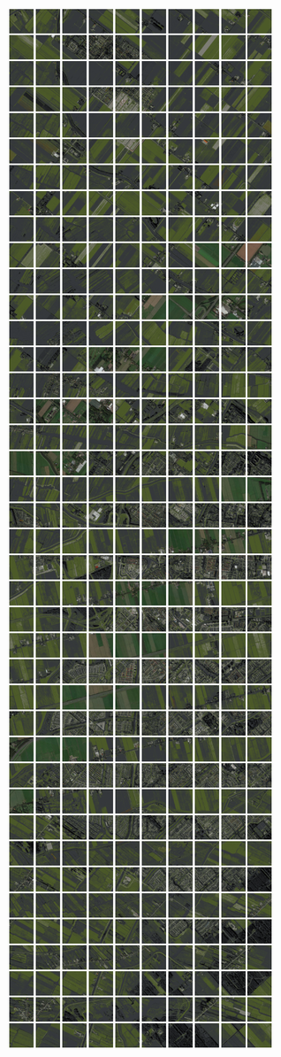 <html>
<div>
<img src="https://github.com/HakkaTjakka/NL_TILE_MAP/blob/main/18/619/-1057/r.6190.-10570.png" height="44" width="44">
<img src="https://github.com/HakkaTjakka/NL_TILE_MAP/blob/main/18/619/-1057/r.6191.-10570.png" height="44" width="44">
<img src="https://github.com/HakkaTjakka/NL_TILE_MAP/blob/main/18/619/-1057/r.6192.-10570.png" height="44" width="44">
<img src="https://github.com/HakkaTjakka/NL_TILE_MAP/blob/main/18/619/-1057/r.6193.-10570.png" height="44" width="44">
<img src="https://github.com/HakkaTjakka/NL_TILE_MAP/blob/main/18/619/-1057/r.6194.-10570.png" height="44" width="44">
<img src="https://github.com/HakkaTjakka/NL_TILE_MAP/blob/main/18/619/-1057/r.6195.-10570.png" height="44" width="44">
<img src="https://github.com/HakkaTjakka/NL_TILE_MAP/blob/main/18/619/-1057/r.6196.-10570.png" height="44" width="44">
<img src="https://github.com/HakkaTjakka/NL_TILE_MAP/blob/main/18/619/-1057/r.6197.-10570.png" height="44" width="44">
<img src="https://github.com/HakkaTjakka/NL_TILE_MAP/blob/main/18/619/-1057/r.6198.-10570.png" height="44" width="44">
<img src="https://github.com/HakkaTjakka/NL_TILE_MAP/blob/main/18/619/-1057/r.6199.-10570.png" height="44" width="44">
<img src="https://github.com/HakkaTjakka/NL_TILE_MAP/blob/main/18/620/-1057/r.6200.-10570.png" height="44" width="44">
<img src="https://github.com/HakkaTjakka/NL_TILE_MAP/blob/main/18/620/-1057/r.6201.-10570.png" height="44" width="44">
<img src="https://github.com/HakkaTjakka/NL_TILE_MAP/blob/main/18/620/-1057/r.6202.-10570.png" height="44" width="44">
<img src="https://github.com/HakkaTjakka/NL_TILE_MAP/blob/main/18/620/-1057/r.6203.-10570.png" height="44" width="44">
<img src="https://github.com/HakkaTjakka/NL_TILE_MAP/blob/main/18/620/-1057/r.6204.-10570.png" height="44" width="44">
<img src="https://github.com/HakkaTjakka/NL_TILE_MAP/blob/main/18/620/-1057/r.6205.-10570.png" height="44" width="44">
<img src="https://github.com/HakkaTjakka/NL_TILE_MAP/blob/main/18/620/-1057/r.6206.-10570.png" height="44" width="44">
<img src="https://github.com/HakkaTjakka/NL_TILE_MAP/blob/main/18/620/-1057/r.6207.-10570.png" height="44" width="44">
<img src="https://github.com/HakkaTjakka/NL_TILE_MAP/blob/main/18/620/-1057/r.6208.-10570.png" height="44" width="44">
<img src="https://github.com/HakkaTjakka/NL_TILE_MAP/blob/main/18/620/-1057/r.6209.-10570.png" height="44" width="44">
<br>
<img src="https://github.com/HakkaTjakka/NL_TILE_MAP/blob/main/18/619/-1057/r.6190.-10569.png" height="44" width="44">
<img src="https://github.com/HakkaTjakka/NL_TILE_MAP/blob/main/18/619/-1057/r.6191.-10569.png" height="44" width="44">
<img src="https://github.com/HakkaTjakka/NL_TILE_MAP/blob/main/18/619/-1057/r.6192.-10569.png" height="44" width="44">
<img src="https://github.com/HakkaTjakka/NL_TILE_MAP/blob/main/18/619/-1057/r.6193.-10569.png" height="44" width="44">
<img src="https://github.com/HakkaTjakka/NL_TILE_MAP/blob/main/18/619/-1057/r.6194.-10569.png" height="44" width="44">
<img src="https://github.com/HakkaTjakka/NL_TILE_MAP/blob/main/18/619/-1057/r.6195.-10569.png" height="44" width="44">
<img src="https://github.com/HakkaTjakka/NL_TILE_MAP/blob/main/18/619/-1057/r.6196.-10569.png" height="44" width="44">
<img src="https://github.com/HakkaTjakka/NL_TILE_MAP/blob/main/18/619/-1057/r.6197.-10569.png" height="44" width="44">
<img src="https://github.com/HakkaTjakka/NL_TILE_MAP/blob/main/18/619/-1057/r.6198.-10569.png" height="44" width="44">
<img src="https://github.com/HakkaTjakka/NL_TILE_MAP/blob/main/18/619/-1057/r.6199.-10569.png" height="44" width="44">
<img src="https://github.com/HakkaTjakka/NL_TILE_MAP/blob/main/18/620/-1057/r.6200.-10569.png" height="44" width="44">
<img src="https://github.com/HakkaTjakka/NL_TILE_MAP/blob/main/18/620/-1057/r.6201.-10569.png" height="44" width="44">
<img src="https://github.com/HakkaTjakka/NL_TILE_MAP/blob/main/18/620/-1057/r.6202.-10569.png" height="44" width="44">
<img src="https://github.com/HakkaTjakka/NL_TILE_MAP/blob/main/18/620/-1057/r.6203.-10569.png" height="44" width="44">
<img src="https://github.com/HakkaTjakka/NL_TILE_MAP/blob/main/18/620/-1057/r.6204.-10569.png" height="44" width="44">
<img src="https://github.com/HakkaTjakka/NL_TILE_MAP/blob/main/18/620/-1057/r.6205.-10569.png" height="44" width="44">
<img src="https://github.com/HakkaTjakka/NL_TILE_MAP/blob/main/18/620/-1057/r.6206.-10569.png" height="44" width="44">
<img src="https://github.com/HakkaTjakka/NL_TILE_MAP/blob/main/18/620/-1057/r.6207.-10569.png" height="44" width="44">
<img src="https://github.com/HakkaTjakka/NL_TILE_MAP/blob/main/18/620/-1057/r.6208.-10569.png" height="44" width="44">
<img src="https://github.com/HakkaTjakka/NL_TILE_MAP/blob/main/18/620/-1057/r.6209.-10569.png" height="44" width="44">
<br>
<img src="https://github.com/HakkaTjakka/NL_TILE_MAP/blob/main/18/619/-1057/r.6190.-10568.png" height="44" width="44">
<img src="https://github.com/HakkaTjakka/NL_TILE_MAP/blob/main/18/619/-1057/r.6191.-10568.png" height="44" width="44">
<img src="https://github.com/HakkaTjakka/NL_TILE_MAP/blob/main/18/619/-1057/r.6192.-10568.png" height="44" width="44">
<img src="https://github.com/HakkaTjakka/NL_TILE_MAP/blob/main/18/619/-1057/r.6193.-10568.png" height="44" width="44">
<img src="https://github.com/HakkaTjakka/NL_TILE_MAP/blob/main/18/619/-1057/r.6194.-10568.png" height="44" width="44">
<img src="https://github.com/HakkaTjakka/NL_TILE_MAP/blob/main/18/619/-1057/r.6195.-10568.png" height="44" width="44">
<img src="https://github.com/HakkaTjakka/NL_TILE_MAP/blob/main/18/619/-1057/r.6196.-10568.png" height="44" width="44">
<img src="https://github.com/HakkaTjakka/NL_TILE_MAP/blob/main/18/619/-1057/r.6197.-10568.png" height="44" width="44">
<img src="https://github.com/HakkaTjakka/NL_TILE_MAP/blob/main/18/619/-1057/r.6198.-10568.png" height="44" width="44">
<img src="https://github.com/HakkaTjakka/NL_TILE_MAP/blob/main/18/619/-1057/r.6199.-10568.png" height="44" width="44">
<img src="https://github.com/HakkaTjakka/NL_TILE_MAP/blob/main/18/620/-1057/r.6200.-10568.png" height="44" width="44">
<img src="https://github.com/HakkaTjakka/NL_TILE_MAP/blob/main/18/620/-1057/r.6201.-10568.png" height="44" width="44">
<img src="https://github.com/HakkaTjakka/NL_TILE_MAP/blob/main/18/620/-1057/r.6202.-10568.png" height="44" width="44">
<img src="https://github.com/HakkaTjakka/NL_TILE_MAP/blob/main/18/620/-1057/r.6203.-10568.png" height="44" width="44">
<img src="https://github.com/HakkaTjakka/NL_TILE_MAP/blob/main/18/620/-1057/r.6204.-10568.png" height="44" width="44">
<img src="https://github.com/HakkaTjakka/NL_TILE_MAP/blob/main/18/620/-1057/r.6205.-10568.png" height="44" width="44">
<img src="https://github.com/HakkaTjakka/NL_TILE_MAP/blob/main/18/620/-1057/r.6206.-10568.png" height="44" width="44">
<img src="https://github.com/HakkaTjakka/NL_TILE_MAP/blob/main/18/620/-1057/r.6207.-10568.png" height="44" width="44">
<img src="https://github.com/HakkaTjakka/NL_TILE_MAP/blob/main/18/620/-1057/r.6208.-10568.png" height="44" width="44">
<img src="https://github.com/HakkaTjakka/NL_TILE_MAP/blob/main/18/620/-1057/r.6209.-10568.png" height="44" width="44">
<br>
<img src="https://github.com/HakkaTjakka/NL_TILE_MAP/blob/main/18/619/-1057/r.6190.-10567.png" height="44" width="44">
<img src="https://github.com/HakkaTjakka/NL_TILE_MAP/blob/main/18/619/-1057/r.6191.-10567.png" height="44" width="44">
<img src="https://github.com/HakkaTjakka/NL_TILE_MAP/blob/main/18/619/-1057/r.6192.-10567.png" height="44" width="44">
<img src="https://github.com/HakkaTjakka/NL_TILE_MAP/blob/main/18/619/-1057/r.6193.-10567.png" height="44" width="44">
<img src="https://github.com/HakkaTjakka/NL_TILE_MAP/blob/main/18/619/-1057/r.6194.-10567.png" height="44" width="44">
<img src="https://github.com/HakkaTjakka/NL_TILE_MAP/blob/main/18/619/-1057/r.6195.-10567.png" height="44" width="44">
<img src="https://github.com/HakkaTjakka/NL_TILE_MAP/blob/main/18/619/-1057/r.6196.-10567.png" height="44" width="44">
<img src="https://github.com/HakkaTjakka/NL_TILE_MAP/blob/main/18/619/-1057/r.6197.-10567.png" height="44" width="44">
<img src="https://github.com/HakkaTjakka/NL_TILE_MAP/blob/main/18/619/-1057/r.6198.-10567.png" height="44" width="44">
<img src="https://github.com/HakkaTjakka/NL_TILE_MAP/blob/main/18/619/-1057/r.6199.-10567.png" height="44" width="44">
<img src="https://github.com/HakkaTjakka/NL_TILE_MAP/blob/main/18/620/-1057/r.6200.-10567.png" height="44" width="44">
<img src="https://github.com/HakkaTjakka/NL_TILE_MAP/blob/main/18/620/-1057/r.6201.-10567.png" height="44" width="44">
<img src="https://github.com/HakkaTjakka/NL_TILE_MAP/blob/main/18/620/-1057/r.6202.-10567.png" height="44" width="44">
<img src="https://github.com/HakkaTjakka/NL_TILE_MAP/blob/main/18/620/-1057/r.6203.-10567.png" height="44" width="44">
<img src="https://github.com/HakkaTjakka/NL_TILE_MAP/blob/main/18/620/-1057/r.6204.-10567.png" height="44" width="44">
<img src="https://github.com/HakkaTjakka/NL_TILE_MAP/blob/main/18/620/-1057/r.6205.-10567.png" height="44" width="44">
<img src="https://github.com/HakkaTjakka/NL_TILE_MAP/blob/main/18/620/-1057/r.6206.-10567.png" height="44" width="44">
<img src="https://github.com/HakkaTjakka/NL_TILE_MAP/blob/main/18/620/-1057/r.6207.-10567.png" height="44" width="44">
<img src="https://github.com/HakkaTjakka/NL_TILE_MAP/blob/main/18/620/-1057/r.6208.-10567.png" height="44" width="44">
<img src="https://github.com/HakkaTjakka/NL_TILE_MAP/blob/main/18/620/-1057/r.6209.-10567.png" height="44" width="44">
<br>
<img src="https://github.com/HakkaTjakka/NL_TILE_MAP/blob/main/18/619/-1057/r.6190.-10566.png" height="44" width="44">
<img src="https://github.com/HakkaTjakka/NL_TILE_MAP/blob/main/18/619/-1057/r.6191.-10566.png" height="44" width="44">
<img src="https://github.com/HakkaTjakka/NL_TILE_MAP/blob/main/18/619/-1057/r.6192.-10566.png" height="44" width="44">
<img src="https://github.com/HakkaTjakka/NL_TILE_MAP/blob/main/18/619/-1057/r.6193.-10566.png" height="44" width="44">
<img src="https://github.com/HakkaTjakka/NL_TILE_MAP/blob/main/18/619/-1057/r.6194.-10566.png" height="44" width="44">
<img src="https://github.com/HakkaTjakka/NL_TILE_MAP/blob/main/18/619/-1057/r.6195.-10566.png" height="44" width="44">
<img src="https://github.com/HakkaTjakka/NL_TILE_MAP/blob/main/18/619/-1057/r.6196.-10566.png" height="44" width="44">
<img src="https://github.com/HakkaTjakka/NL_TILE_MAP/blob/main/18/619/-1057/r.6197.-10566.png" height="44" width="44">
<img src="https://github.com/HakkaTjakka/NL_TILE_MAP/blob/main/18/619/-1057/r.6198.-10566.png" height="44" width="44">
<img src="https://github.com/HakkaTjakka/NL_TILE_MAP/blob/main/18/619/-1057/r.6199.-10566.png" height="44" width="44">
<img src="https://github.com/HakkaTjakka/NL_TILE_MAP/blob/main/18/620/-1057/r.6200.-10566.png" height="44" width="44">
<img src="https://github.com/HakkaTjakka/NL_TILE_MAP/blob/main/18/620/-1057/r.6201.-10566.png" height="44" width="44">
<img src="https://github.com/HakkaTjakka/NL_TILE_MAP/blob/main/18/620/-1057/r.6202.-10566.png" height="44" width="44">
<img src="https://github.com/HakkaTjakka/NL_TILE_MAP/blob/main/18/620/-1057/r.6203.-10566.png" height="44" width="44">
<img src="https://github.com/HakkaTjakka/NL_TILE_MAP/blob/main/18/620/-1057/r.6204.-10566.png" height="44" width="44">
<img src="https://github.com/HakkaTjakka/NL_TILE_MAP/blob/main/18/620/-1057/r.6205.-10566.png" height="44" width="44">
<img src="https://github.com/HakkaTjakka/NL_TILE_MAP/blob/main/18/620/-1057/r.6206.-10566.png" height="44" width="44">
<img src="https://github.com/HakkaTjakka/NL_TILE_MAP/blob/main/18/620/-1057/r.6207.-10566.png" height="44" width="44">
<img src="https://github.com/HakkaTjakka/NL_TILE_MAP/blob/main/18/620/-1057/r.6208.-10566.png" height="44" width="44">
<img src="https://github.com/HakkaTjakka/NL_TILE_MAP/blob/main/18/620/-1057/r.6209.-10566.png" height="44" width="44">
<br>
<img src="https://github.com/HakkaTjakka/NL_TILE_MAP/blob/main/18/619/-1057/r.6190.-10565.png" height="44" width="44">
<img src="https://github.com/HakkaTjakka/NL_TILE_MAP/blob/main/18/619/-1057/r.6191.-10565.png" height="44" width="44">
<img src="https://github.com/HakkaTjakka/NL_TILE_MAP/blob/main/18/619/-1057/r.6192.-10565.png" height="44" width="44">
<img src="https://github.com/HakkaTjakka/NL_TILE_MAP/blob/main/18/619/-1057/r.6193.-10565.png" height="44" width="44">
<img src="https://github.com/HakkaTjakka/NL_TILE_MAP/blob/main/18/619/-1057/r.6194.-10565.png" height="44" width="44">
<img src="https://github.com/HakkaTjakka/NL_TILE_MAP/blob/main/18/619/-1057/r.6195.-10565.png" height="44" width="44">
<img src="https://github.com/HakkaTjakka/NL_TILE_MAP/blob/main/18/619/-1057/r.6196.-10565.png" height="44" width="44">
<img src="https://github.com/HakkaTjakka/NL_TILE_MAP/blob/main/18/619/-1057/r.6197.-10565.png" height="44" width="44">
<img src="https://github.com/HakkaTjakka/NL_TILE_MAP/blob/main/18/619/-1057/r.6198.-10565.png" height="44" width="44">
<img src="https://github.com/HakkaTjakka/NL_TILE_MAP/blob/main/18/619/-1057/r.6199.-10565.png" height="44" width="44">
<img src="https://github.com/HakkaTjakka/NL_TILE_MAP/blob/main/18/620/-1057/r.6200.-10565.png" height="44" width="44">
<img src="https://github.com/HakkaTjakka/NL_TILE_MAP/blob/main/18/620/-1057/r.6201.-10565.png" height="44" width="44">
<img src="https://github.com/HakkaTjakka/NL_TILE_MAP/blob/main/18/620/-1057/r.6202.-10565.png" height="44" width="44">
<img src="https://github.com/HakkaTjakka/NL_TILE_MAP/blob/main/18/620/-1057/r.6203.-10565.png" height="44" width="44">
<img src="https://github.com/HakkaTjakka/NL_TILE_MAP/blob/main/18/620/-1057/r.6204.-10565.png" height="44" width="44">
<img src="https://github.com/HakkaTjakka/NL_TILE_MAP/blob/main/18/620/-1057/r.6205.-10565.png" height="44" width="44">
<img src="https://github.com/HakkaTjakka/NL_TILE_MAP/blob/main/18/620/-1057/r.6206.-10565.png" height="44" width="44">
<img src="https://github.com/HakkaTjakka/NL_TILE_MAP/blob/main/18/620/-1057/r.6207.-10565.png" height="44" width="44">
<img src="https://github.com/HakkaTjakka/NL_TILE_MAP/blob/main/18/620/-1057/r.6208.-10565.png" height="44" width="44">
<img src="https://github.com/HakkaTjakka/NL_TILE_MAP/blob/main/18/620/-1057/r.6209.-10565.png" height="44" width="44">
<br>
<img src="https://github.com/HakkaTjakka/NL_TILE_MAP/blob/main/18/619/-1057/r.6190.-10564.png" height="44" width="44">
<img src="https://github.com/HakkaTjakka/NL_TILE_MAP/blob/main/18/619/-1057/r.6191.-10564.png" height="44" width="44">
<img src="https://github.com/HakkaTjakka/NL_TILE_MAP/blob/main/18/619/-1057/r.6192.-10564.png" height="44" width="44">
<img src="https://github.com/HakkaTjakka/NL_TILE_MAP/blob/main/18/619/-1057/r.6193.-10564.png" height="44" width="44">
<img src="https://github.com/HakkaTjakka/NL_TILE_MAP/blob/main/18/619/-1057/r.6194.-10564.png" height="44" width="44">
<img src="https://github.com/HakkaTjakka/NL_TILE_MAP/blob/main/18/619/-1057/r.6195.-10564.png" height="44" width="44">
<img src="https://github.com/HakkaTjakka/NL_TILE_MAP/blob/main/18/619/-1057/r.6196.-10564.png" height="44" width="44">
<img src="https://github.com/HakkaTjakka/NL_TILE_MAP/blob/main/18/619/-1057/r.6197.-10564.png" height="44" width="44">
<img src="https://github.com/HakkaTjakka/NL_TILE_MAP/blob/main/18/619/-1057/r.6198.-10564.png" height="44" width="44">
<img src="https://github.com/HakkaTjakka/NL_TILE_MAP/blob/main/18/619/-1057/r.6199.-10564.png" height="44" width="44">
<img src="https://github.com/HakkaTjakka/NL_TILE_MAP/blob/main/18/620/-1057/r.6200.-10564.png" height="44" width="44">
<img src="https://github.com/HakkaTjakka/NL_TILE_MAP/blob/main/18/620/-1057/r.6201.-10564.png" height="44" width="44">
<img src="https://github.com/HakkaTjakka/NL_TILE_MAP/blob/main/18/620/-1057/r.6202.-10564.png" height="44" width="44">
<img src="https://github.com/HakkaTjakka/NL_TILE_MAP/blob/main/18/620/-1057/r.6203.-10564.png" height="44" width="44">
<img src="https://github.com/HakkaTjakka/NL_TILE_MAP/blob/main/18/620/-1057/r.6204.-10564.png" height="44" width="44">
<img src="https://github.com/HakkaTjakka/NL_TILE_MAP/blob/main/18/620/-1057/r.6205.-10564.png" height="44" width="44">
<img src="https://github.com/HakkaTjakka/NL_TILE_MAP/blob/main/18/620/-1057/r.6206.-10564.png" height="44" width="44">
<img src="https://github.com/HakkaTjakka/NL_TILE_MAP/blob/main/18/620/-1057/r.6207.-10564.png" height="44" width="44">
<img src="https://github.com/HakkaTjakka/NL_TILE_MAP/blob/main/18/620/-1057/r.6208.-10564.png" height="44" width="44">
<img src="https://github.com/HakkaTjakka/NL_TILE_MAP/blob/main/18/620/-1057/r.6209.-10564.png" height="44" width="44">
<br>
<img src="https://github.com/HakkaTjakka/NL_TILE_MAP/blob/main/18/619/-1057/r.6190.-10563.png" height="44" width="44">
<img src="https://github.com/HakkaTjakka/NL_TILE_MAP/blob/main/18/619/-1057/r.6191.-10563.png" height="44" width="44">
<img src="https://github.com/HakkaTjakka/NL_TILE_MAP/blob/main/18/619/-1057/r.6192.-10563.png" height="44" width="44">
<img src="https://github.com/HakkaTjakka/NL_TILE_MAP/blob/main/18/619/-1057/r.6193.-10563.png" height="44" width="44">
<img src="https://github.com/HakkaTjakka/NL_TILE_MAP/blob/main/18/619/-1057/r.6194.-10563.png" height="44" width="44">
<img src="https://github.com/HakkaTjakka/NL_TILE_MAP/blob/main/18/619/-1057/r.6195.-10563.png" height="44" width="44">
<img src="https://github.com/HakkaTjakka/NL_TILE_MAP/blob/main/18/619/-1057/r.6196.-10563.png" height="44" width="44">
<img src="https://github.com/HakkaTjakka/NL_TILE_MAP/blob/main/18/619/-1057/r.6197.-10563.png" height="44" width="44">
<img src="https://github.com/HakkaTjakka/NL_TILE_MAP/blob/main/18/619/-1057/r.6198.-10563.png" height="44" width="44">
<img src="https://github.com/HakkaTjakka/NL_TILE_MAP/blob/main/18/619/-1057/r.6199.-10563.png" height="44" width="44">
<img src="https://github.com/HakkaTjakka/NL_TILE_MAP/blob/main/18/620/-1057/r.6200.-10563.png" height="44" width="44">
<img src="https://github.com/HakkaTjakka/NL_TILE_MAP/blob/main/18/620/-1057/r.6201.-10563.png" height="44" width="44">
<img src="https://github.com/HakkaTjakka/NL_TILE_MAP/blob/main/18/620/-1057/r.6202.-10563.png" height="44" width="44">
<img src="https://github.com/HakkaTjakka/NL_TILE_MAP/blob/main/18/620/-1057/r.6203.-10563.png" height="44" width="44">
<img src="https://github.com/HakkaTjakka/NL_TILE_MAP/blob/main/18/620/-1057/r.6204.-10563.png" height="44" width="44">
<img src="https://github.com/HakkaTjakka/NL_TILE_MAP/blob/main/18/620/-1057/r.6205.-10563.png" height="44" width="44">
<img src="https://github.com/HakkaTjakka/NL_TILE_MAP/blob/main/18/620/-1057/r.6206.-10563.png" height="44" width="44">
<img src="https://github.com/HakkaTjakka/NL_TILE_MAP/blob/main/18/620/-1057/r.6207.-10563.png" height="44" width="44">
<img src="https://github.com/HakkaTjakka/NL_TILE_MAP/blob/main/18/620/-1057/r.6208.-10563.png" height="44" width="44">
<img src="https://github.com/HakkaTjakka/NL_TILE_MAP/blob/main/18/620/-1057/r.6209.-10563.png" height="44" width="44">
<br>
<img src="https://github.com/HakkaTjakka/NL_TILE_MAP/blob/main/18/619/-1057/r.6190.-10562.png" height="44" width="44">
<img src="https://github.com/HakkaTjakka/NL_TILE_MAP/blob/main/18/619/-1057/r.6191.-10562.png" height="44" width="44">
<img src="https://github.com/HakkaTjakka/NL_TILE_MAP/blob/main/18/619/-1057/r.6192.-10562.png" height="44" width="44">
<img src="https://github.com/HakkaTjakka/NL_TILE_MAP/blob/main/18/619/-1057/r.6193.-10562.png" height="44" width="44">
<img src="https://github.com/HakkaTjakka/NL_TILE_MAP/blob/main/18/619/-1057/r.6194.-10562.png" height="44" width="44">
<img src="https://github.com/HakkaTjakka/NL_TILE_MAP/blob/main/18/619/-1057/r.6195.-10562.png" height="44" width="44">
<img src="https://github.com/HakkaTjakka/NL_TILE_MAP/blob/main/18/619/-1057/r.6196.-10562.png" height="44" width="44">
<img src="https://github.com/HakkaTjakka/NL_TILE_MAP/blob/main/18/619/-1057/r.6197.-10562.png" height="44" width="44">
<img src="https://github.com/HakkaTjakka/NL_TILE_MAP/blob/main/18/619/-1057/r.6198.-10562.png" height="44" width="44">
<img src="https://github.com/HakkaTjakka/NL_TILE_MAP/blob/main/18/619/-1057/r.6199.-10562.png" height="44" width="44">
<img src="https://github.com/HakkaTjakka/NL_TILE_MAP/blob/main/18/620/-1057/r.6200.-10562.png" height="44" width="44">
<img src="https://github.com/HakkaTjakka/NL_TILE_MAP/blob/main/18/620/-1057/r.6201.-10562.png" height="44" width="44">
<img src="https://github.com/HakkaTjakka/NL_TILE_MAP/blob/main/18/620/-1057/r.6202.-10562.png" height="44" width="44">
<img src="https://github.com/HakkaTjakka/NL_TILE_MAP/blob/main/18/620/-1057/r.6203.-10562.png" height="44" width="44">
<img src="https://github.com/HakkaTjakka/NL_TILE_MAP/blob/main/18/620/-1057/r.6204.-10562.png" height="44" width="44">
<img src="https://github.com/HakkaTjakka/NL_TILE_MAP/blob/main/18/620/-1057/r.6205.-10562.png" height="44" width="44">
<img src="https://github.com/HakkaTjakka/NL_TILE_MAP/blob/main/18/620/-1057/r.6206.-10562.png" height="44" width="44">
<img src="https://github.com/HakkaTjakka/NL_TILE_MAP/blob/main/18/620/-1057/r.6207.-10562.png" height="44" width="44">
<img src="https://github.com/HakkaTjakka/NL_TILE_MAP/blob/main/18/620/-1057/r.6208.-10562.png" height="44" width="44">
<img src="https://github.com/HakkaTjakka/NL_TILE_MAP/blob/main/18/620/-1057/r.6209.-10562.png" height="44" width="44">
<br>
<img src="https://github.com/HakkaTjakka/NL_TILE_MAP/blob/main/18/619/-1057/r.6190.-10561.png" height="44" width="44">
<img src="https://github.com/HakkaTjakka/NL_TILE_MAP/blob/main/18/619/-1057/r.6191.-10561.png" height="44" width="44">
<img src="https://github.com/HakkaTjakka/NL_TILE_MAP/blob/main/18/619/-1057/r.6192.-10561.png" height="44" width="44">
<img src="https://github.com/HakkaTjakka/NL_TILE_MAP/blob/main/18/619/-1057/r.6193.-10561.png" height="44" width="44">
<img src="https://github.com/HakkaTjakka/NL_TILE_MAP/blob/main/18/619/-1057/r.6194.-10561.png" height="44" width="44">
<img src="https://github.com/HakkaTjakka/NL_TILE_MAP/blob/main/18/619/-1057/r.6195.-10561.png" height="44" width="44">
<img src="https://github.com/HakkaTjakka/NL_TILE_MAP/blob/main/18/619/-1057/r.6196.-10561.png" height="44" width="44">
<img src="https://github.com/HakkaTjakka/NL_TILE_MAP/blob/main/18/619/-1057/r.6197.-10561.png" height="44" width="44">
<img src="https://github.com/HakkaTjakka/NL_TILE_MAP/blob/main/18/619/-1057/r.6198.-10561.png" height="44" width="44">
<img src="https://github.com/HakkaTjakka/NL_TILE_MAP/blob/main/18/619/-1057/r.6199.-10561.png" height="44" width="44">
<img src="https://github.com/HakkaTjakka/NL_TILE_MAP/blob/main/18/620/-1057/r.6200.-10561.png" height="44" width="44">
<img src="https://github.com/HakkaTjakka/NL_TILE_MAP/blob/main/18/620/-1057/r.6201.-10561.png" height="44" width="44">
<img src="https://github.com/HakkaTjakka/NL_TILE_MAP/blob/main/18/620/-1057/r.6202.-10561.png" height="44" width="44">
<img src="https://github.com/HakkaTjakka/NL_TILE_MAP/blob/main/18/620/-1057/r.6203.-10561.png" height="44" width="44">
<img src="https://github.com/HakkaTjakka/NL_TILE_MAP/blob/main/18/620/-1057/r.6204.-10561.png" height="44" width="44">
<img src="https://github.com/HakkaTjakka/NL_TILE_MAP/blob/main/18/620/-1057/r.6205.-10561.png" height="44" width="44">
<img src="https://github.com/HakkaTjakka/NL_TILE_MAP/blob/main/18/620/-1057/r.6206.-10561.png" height="44" width="44">
<img src="https://github.com/HakkaTjakka/NL_TILE_MAP/blob/main/18/620/-1057/r.6207.-10561.png" height="44" width="44">
<img src="https://github.com/HakkaTjakka/NL_TILE_MAP/blob/main/18/620/-1057/r.6208.-10561.png" height="44" width="44">
<img src="https://github.com/HakkaTjakka/NL_TILE_MAP/blob/main/18/620/-1057/r.6209.-10561.png" height="44" width="44">
<br>
<img src="https://github.com/HakkaTjakka/NL_TILE_MAP/blob/main/18/619/-1056/r.6190.-10560.png" height="44" width="44">
<img src="https://github.com/HakkaTjakka/NL_TILE_MAP/blob/main/18/619/-1056/r.6191.-10560.png" height="44" width="44">
<img src="https://github.com/HakkaTjakka/NL_TILE_MAP/blob/main/18/619/-1056/r.6192.-10560.png" height="44" width="44">
<img src="https://github.com/HakkaTjakka/NL_TILE_MAP/blob/main/18/619/-1056/r.6193.-10560.png" height="44" width="44">
<img src="https://github.com/HakkaTjakka/NL_TILE_MAP/blob/main/18/619/-1056/r.6194.-10560.png" height="44" width="44">
<img src="https://github.com/HakkaTjakka/NL_TILE_MAP/blob/main/18/619/-1056/r.6195.-10560.png" height="44" width="44">
<img src="https://github.com/HakkaTjakka/NL_TILE_MAP/blob/main/18/619/-1056/r.6196.-10560.png" height="44" width="44">
<img src="https://github.com/HakkaTjakka/NL_TILE_MAP/blob/main/18/619/-1056/r.6197.-10560.png" height="44" width="44">
<img src="https://github.com/HakkaTjakka/NL_TILE_MAP/blob/main/18/619/-1056/r.6198.-10560.png" height="44" width="44">
<img src="https://github.com/HakkaTjakka/NL_TILE_MAP/blob/main/18/619/-1056/r.6199.-10560.png" height="44" width="44">
<img src="https://github.com/HakkaTjakka/NL_TILE_MAP/blob/main/18/620/-1056/r.6200.-10560.png" height="44" width="44">
<img src="https://github.com/HakkaTjakka/NL_TILE_MAP/blob/main/18/620/-1056/r.6201.-10560.png" height="44" width="44">
<img src="https://github.com/HakkaTjakka/NL_TILE_MAP/blob/main/18/620/-1056/r.6202.-10560.png" height="44" width="44">
<img src="https://github.com/HakkaTjakka/NL_TILE_MAP/blob/main/18/620/-1056/r.6203.-10560.png" height="44" width="44">
<img src="https://github.com/HakkaTjakka/NL_TILE_MAP/blob/main/18/620/-1056/r.6204.-10560.png" height="44" width="44">
<img src="https://github.com/HakkaTjakka/NL_TILE_MAP/blob/main/18/620/-1056/r.6205.-10560.png" height="44" width="44">
<img src="https://github.com/HakkaTjakka/NL_TILE_MAP/blob/main/18/620/-1056/r.6206.-10560.png" height="44" width="44">
<img src="https://github.com/HakkaTjakka/NL_TILE_MAP/blob/main/18/620/-1056/r.6207.-10560.png" height="44" width="44">
<img src="https://github.com/HakkaTjakka/NL_TILE_MAP/blob/main/18/620/-1056/r.6208.-10560.png" height="44" width="44">
<img src="https://github.com/HakkaTjakka/NL_TILE_MAP/blob/main/18/620/-1056/r.6209.-10560.png" height="44" width="44">
<br>
<img src="https://github.com/HakkaTjakka/NL_TILE_MAP/blob/main/18/619/-1056/r.6190.-10559.png" height="44" width="44">
<img src="https://github.com/HakkaTjakka/NL_TILE_MAP/blob/main/18/619/-1056/r.6191.-10559.png" height="44" width="44">
<img src="https://github.com/HakkaTjakka/NL_TILE_MAP/blob/main/18/619/-1056/r.6192.-10559.png" height="44" width="44">
<img src="https://github.com/HakkaTjakka/NL_TILE_MAP/blob/main/18/619/-1056/r.6193.-10559.png" height="44" width="44">
<img src="https://github.com/HakkaTjakka/NL_TILE_MAP/blob/main/18/619/-1056/r.6194.-10559.png" height="44" width="44">
<img src="https://github.com/HakkaTjakka/NL_TILE_MAP/blob/main/18/619/-1056/r.6195.-10559.png" height="44" width="44">
<img src="https://github.com/HakkaTjakka/NL_TILE_MAP/blob/main/18/619/-1056/r.6196.-10559.png" height="44" width="44">
<img src="https://github.com/HakkaTjakka/NL_TILE_MAP/blob/main/18/619/-1056/r.6197.-10559.png" height="44" width="44">
<img src="https://github.com/HakkaTjakka/NL_TILE_MAP/blob/main/18/619/-1056/r.6198.-10559.png" height="44" width="44">
<img src="https://github.com/HakkaTjakka/NL_TILE_MAP/blob/main/18/619/-1056/r.6199.-10559.png" height="44" width="44">
<img src="https://github.com/HakkaTjakka/NL_TILE_MAP/blob/main/18/620/-1056/r.6200.-10559.png" height="44" width="44">
<img src="https://github.com/HakkaTjakka/NL_TILE_MAP/blob/main/18/620/-1056/r.6201.-10559.png" height="44" width="44">
<img src="https://github.com/HakkaTjakka/NL_TILE_MAP/blob/main/18/620/-1056/r.6202.-10559.png" height="44" width="44">
<img src="https://github.com/HakkaTjakka/NL_TILE_MAP/blob/main/18/620/-1056/r.6203.-10559.png" height="44" width="44">
<img src="https://github.com/HakkaTjakka/NL_TILE_MAP/blob/main/18/620/-1056/r.6204.-10559.png" height="44" width="44">
<img src="https://github.com/HakkaTjakka/NL_TILE_MAP/blob/main/18/620/-1056/r.6205.-10559.png" height="44" width="44">
<img src="https://github.com/HakkaTjakka/NL_TILE_MAP/blob/main/18/620/-1056/r.6206.-10559.png" height="44" width="44">
<img src="https://github.com/HakkaTjakka/NL_TILE_MAP/blob/main/18/620/-1056/r.6207.-10559.png" height="44" width="44">
<img src="https://github.com/HakkaTjakka/NL_TILE_MAP/blob/main/18/620/-1056/r.6208.-10559.png" height="44" width="44">
<img src="https://github.com/HakkaTjakka/NL_TILE_MAP/blob/main/18/620/-1056/r.6209.-10559.png" height="44" width="44">
<br>
<img src="https://github.com/HakkaTjakka/NL_TILE_MAP/blob/main/18/619/-1056/r.6190.-10558.png" height="44" width="44">
<img src="https://github.com/HakkaTjakka/NL_TILE_MAP/blob/main/18/619/-1056/r.6191.-10558.png" height="44" width="44">
<img src="https://github.com/HakkaTjakka/NL_TILE_MAP/blob/main/18/619/-1056/r.6192.-10558.png" height="44" width="44">
<img src="https://github.com/HakkaTjakka/NL_TILE_MAP/blob/main/18/619/-1056/r.6193.-10558.png" height="44" width="44">
<img src="https://github.com/HakkaTjakka/NL_TILE_MAP/blob/main/18/619/-1056/r.6194.-10558.png" height="44" width="44">
<img src="https://github.com/HakkaTjakka/NL_TILE_MAP/blob/main/18/619/-1056/r.6195.-10558.png" height="44" width="44">
<img src="https://github.com/HakkaTjakka/NL_TILE_MAP/blob/main/18/619/-1056/r.6196.-10558.png" height="44" width="44">
<img src="https://github.com/HakkaTjakka/NL_TILE_MAP/blob/main/18/619/-1056/r.6197.-10558.png" height="44" width="44">
<img src="https://github.com/HakkaTjakka/NL_TILE_MAP/blob/main/18/619/-1056/r.6198.-10558.png" height="44" width="44">
<img src="https://github.com/HakkaTjakka/NL_TILE_MAP/blob/main/18/619/-1056/r.6199.-10558.png" height="44" width="44">
<img src="https://github.com/HakkaTjakka/NL_TILE_MAP/blob/main/18/620/-1056/r.6200.-10558.png" height="44" width="44">
<img src="https://github.com/HakkaTjakka/NL_TILE_MAP/blob/main/18/620/-1056/r.6201.-10558.png" height="44" width="44">
<img src="https://github.com/HakkaTjakka/NL_TILE_MAP/blob/main/18/620/-1056/r.6202.-10558.png" height="44" width="44">
<img src="https://github.com/HakkaTjakka/NL_TILE_MAP/blob/main/18/620/-1056/r.6203.-10558.png" height="44" width="44">
<img src="https://github.com/HakkaTjakka/NL_TILE_MAP/blob/main/18/620/-1056/r.6204.-10558.png" height="44" width="44">
<img src="https://github.com/HakkaTjakka/NL_TILE_MAP/blob/main/18/620/-1056/r.6205.-10558.png" height="44" width="44">
<img src="https://github.com/HakkaTjakka/NL_TILE_MAP/blob/main/18/620/-1056/r.6206.-10558.png" height="44" width="44">
<img src="https://github.com/HakkaTjakka/NL_TILE_MAP/blob/main/18/620/-1056/r.6207.-10558.png" height="44" width="44">
<img src="https://github.com/HakkaTjakka/NL_TILE_MAP/blob/main/18/620/-1056/r.6208.-10558.png" height="44" width="44">
<img src="https://github.com/HakkaTjakka/NL_TILE_MAP/blob/main/18/620/-1056/r.6209.-10558.png" height="44" width="44">
<br>
<img src="https://github.com/HakkaTjakka/NL_TILE_MAP/blob/main/18/619/-1056/r.6190.-10557.png" height="44" width="44">
<img src="https://github.com/HakkaTjakka/NL_TILE_MAP/blob/main/18/619/-1056/r.6191.-10557.png" height="44" width="44">
<img src="https://github.com/HakkaTjakka/NL_TILE_MAP/blob/main/18/619/-1056/r.6192.-10557.png" height="44" width="44">
<img src="https://github.com/HakkaTjakka/NL_TILE_MAP/blob/main/18/619/-1056/r.6193.-10557.png" height="44" width="44">
<img src="https://github.com/HakkaTjakka/NL_TILE_MAP/blob/main/18/619/-1056/r.6194.-10557.png" height="44" width="44">
<img src="https://github.com/HakkaTjakka/NL_TILE_MAP/blob/main/18/619/-1056/r.6195.-10557.png" height="44" width="44">
<img src="https://github.com/HakkaTjakka/NL_TILE_MAP/blob/main/18/619/-1056/r.6196.-10557.png" height="44" width="44">
<img src="https://github.com/HakkaTjakka/NL_TILE_MAP/blob/main/18/619/-1056/r.6197.-10557.png" height="44" width="44">
<img src="https://github.com/HakkaTjakka/NL_TILE_MAP/blob/main/18/619/-1056/r.6198.-10557.png" height="44" width="44">
<img src="https://github.com/HakkaTjakka/NL_TILE_MAP/blob/main/18/619/-1056/r.6199.-10557.png" height="44" width="44">
<img src="https://github.com/HakkaTjakka/NL_TILE_MAP/blob/main/18/620/-1056/r.6200.-10557.png" height="44" width="44">
<img src="https://github.com/HakkaTjakka/NL_TILE_MAP/blob/main/18/620/-1056/r.6201.-10557.png" height="44" width="44">
<img src="https://github.com/HakkaTjakka/NL_TILE_MAP/blob/main/18/620/-1056/r.6202.-10557.png" height="44" width="44">
<img src="https://github.com/HakkaTjakka/NL_TILE_MAP/blob/main/18/620/-1056/r.6203.-10557.png" height="44" width="44">
<img src="https://github.com/HakkaTjakka/NL_TILE_MAP/blob/main/18/620/-1056/r.6204.-10557.png" height="44" width="44">
<img src="https://github.com/HakkaTjakka/NL_TILE_MAP/blob/main/18/620/-1056/r.6205.-10557.png" height="44" width="44">
<img src="https://github.com/HakkaTjakka/NL_TILE_MAP/blob/main/18/620/-1056/r.6206.-10557.png" height="44" width="44">
<img src="https://github.com/HakkaTjakka/NL_TILE_MAP/blob/main/18/620/-1056/r.6207.-10557.png" height="44" width="44">
<img src="https://github.com/HakkaTjakka/NL_TILE_MAP/blob/main/18/620/-1056/r.6208.-10557.png" height="44" width="44">
<img src="https://github.com/HakkaTjakka/NL_TILE_MAP/blob/main/18/620/-1056/r.6209.-10557.png" height="44" width="44">
<br>
<img src="https://github.com/HakkaTjakka/NL_TILE_MAP/blob/main/18/619/-1056/r.6190.-10556.png" height="44" width="44">
<img src="https://github.com/HakkaTjakka/NL_TILE_MAP/blob/main/18/619/-1056/r.6191.-10556.png" height="44" width="44">
<img src="https://github.com/HakkaTjakka/NL_TILE_MAP/blob/main/18/619/-1056/r.6192.-10556.png" height="44" width="44">
<img src="https://github.com/HakkaTjakka/NL_TILE_MAP/blob/main/18/619/-1056/r.6193.-10556.png" height="44" width="44">
<img src="https://github.com/HakkaTjakka/NL_TILE_MAP/blob/main/18/619/-1056/r.6194.-10556.png" height="44" width="44">
<img src="https://github.com/HakkaTjakka/NL_TILE_MAP/blob/main/18/619/-1056/r.6195.-10556.png" height="44" width="44">
<img src="https://github.com/HakkaTjakka/NL_TILE_MAP/blob/main/18/619/-1056/r.6196.-10556.png" height="44" width="44">
<img src="https://github.com/HakkaTjakka/NL_TILE_MAP/blob/main/18/619/-1056/r.6197.-10556.png" height="44" width="44">
<img src="https://github.com/HakkaTjakka/NL_TILE_MAP/blob/main/18/619/-1056/r.6198.-10556.png" height="44" width="44">
<img src="https://github.com/HakkaTjakka/NL_TILE_MAP/blob/main/18/619/-1056/r.6199.-10556.png" height="44" width="44">
<img src="https://github.com/HakkaTjakka/NL_TILE_MAP/blob/main/18/620/-1056/r.6200.-10556.png" height="44" width="44">
<img src="https://github.com/HakkaTjakka/NL_TILE_MAP/blob/main/18/620/-1056/r.6201.-10556.png" height="44" width="44">
<img src="https://github.com/HakkaTjakka/NL_TILE_MAP/blob/main/18/620/-1056/r.6202.-10556.png" height="44" width="44">
<img src="https://github.com/HakkaTjakka/NL_TILE_MAP/blob/main/18/620/-1056/r.6203.-10556.png" height="44" width="44">
<img src="https://github.com/HakkaTjakka/NL_TILE_MAP/blob/main/18/620/-1056/r.6204.-10556.png" height="44" width="44">
<img src="https://github.com/HakkaTjakka/NL_TILE_MAP/blob/main/18/620/-1056/r.6205.-10556.png" height="44" width="44">
<img src="https://github.com/HakkaTjakka/NL_TILE_MAP/blob/main/18/620/-1056/r.6206.-10556.png" height="44" width="44">
<img src="https://github.com/HakkaTjakka/NL_TILE_MAP/blob/main/18/620/-1056/r.6207.-10556.png" height="44" width="44">
<img src="https://github.com/HakkaTjakka/NL_TILE_MAP/blob/main/18/620/-1056/r.6208.-10556.png" height="44" width="44">
<img src="https://github.com/HakkaTjakka/NL_TILE_MAP/blob/main/18/620/-1056/r.6209.-10556.png" height="44" width="44">
<br>
<img src="https://github.com/HakkaTjakka/NL_TILE_MAP/blob/main/18/619/-1056/r.6190.-10555.png" height="44" width="44">
<img src="https://github.com/HakkaTjakka/NL_TILE_MAP/blob/main/18/619/-1056/r.6191.-10555.png" height="44" width="44">
<img src="https://github.com/HakkaTjakka/NL_TILE_MAP/blob/main/18/619/-1056/r.6192.-10555.png" height="44" width="44">
<img src="https://github.com/HakkaTjakka/NL_TILE_MAP/blob/main/18/619/-1056/r.6193.-10555.png" height="44" width="44">
<img src="https://github.com/HakkaTjakka/NL_TILE_MAP/blob/main/18/619/-1056/r.6194.-10555.png" height="44" width="44">
<img src="https://github.com/HakkaTjakka/NL_TILE_MAP/blob/main/18/619/-1056/r.6195.-10555.png" height="44" width="44">
<img src="https://github.com/HakkaTjakka/NL_TILE_MAP/blob/main/18/619/-1056/r.6196.-10555.png" height="44" width="44">
<img src="https://github.com/HakkaTjakka/NL_TILE_MAP/blob/main/18/619/-1056/r.6197.-10555.png" height="44" width="44">
<img src="https://github.com/HakkaTjakka/NL_TILE_MAP/blob/main/18/619/-1056/r.6198.-10555.png" height="44" width="44">
<img src="https://github.com/HakkaTjakka/NL_TILE_MAP/blob/main/18/619/-1056/r.6199.-10555.png" height="44" width="44">
<img src="https://github.com/HakkaTjakka/NL_TILE_MAP/blob/main/18/620/-1056/r.6200.-10555.png" height="44" width="44">
<img src="https://github.com/HakkaTjakka/NL_TILE_MAP/blob/main/18/620/-1056/r.6201.-10555.png" height="44" width="44">
<img src="https://github.com/HakkaTjakka/NL_TILE_MAP/blob/main/18/620/-1056/r.6202.-10555.png" height="44" width="44">
<img src="https://github.com/HakkaTjakka/NL_TILE_MAP/blob/main/18/620/-1056/r.6203.-10555.png" height="44" width="44">
<img src="https://github.com/HakkaTjakka/NL_TILE_MAP/blob/main/18/620/-1056/r.6204.-10555.png" height="44" width="44">
<img src="https://github.com/HakkaTjakka/NL_TILE_MAP/blob/main/18/620/-1056/r.6205.-10555.png" height="44" width="44">
<img src="https://github.com/HakkaTjakka/NL_TILE_MAP/blob/main/18/620/-1056/r.6206.-10555.png" height="44" width="44">
<img src="https://github.com/HakkaTjakka/NL_TILE_MAP/blob/main/18/620/-1056/r.6207.-10555.png" height="44" width="44">
<img src="https://github.com/HakkaTjakka/NL_TILE_MAP/blob/main/18/620/-1056/r.6208.-10555.png" height="44" width="44">
<img src="https://github.com/HakkaTjakka/NL_TILE_MAP/blob/main/18/620/-1056/r.6209.-10555.png" height="44" width="44">
<br>
<img src="https://github.com/HakkaTjakka/NL_TILE_MAP/blob/main/18/619/-1056/r.6190.-10554.png" height="44" width="44">
<img src="https://github.com/HakkaTjakka/NL_TILE_MAP/blob/main/18/619/-1056/r.6191.-10554.png" height="44" width="44">
<img src="https://github.com/HakkaTjakka/NL_TILE_MAP/blob/main/18/619/-1056/r.6192.-10554.png" height="44" width="44">
<img src="https://github.com/HakkaTjakka/NL_TILE_MAP/blob/main/18/619/-1056/r.6193.-10554.png" height="44" width="44">
<img src="https://github.com/HakkaTjakka/NL_TILE_MAP/blob/main/18/619/-1056/r.6194.-10554.png" height="44" width="44">
<img src="https://github.com/HakkaTjakka/NL_TILE_MAP/blob/main/18/619/-1056/r.6195.-10554.png" height="44" width="44">
<img src="https://github.com/HakkaTjakka/NL_TILE_MAP/blob/main/18/619/-1056/r.6196.-10554.png" height="44" width="44">
<img src="https://github.com/HakkaTjakka/NL_TILE_MAP/blob/main/18/619/-1056/r.6197.-10554.png" height="44" width="44">
<img src="https://github.com/HakkaTjakka/NL_TILE_MAP/blob/main/18/619/-1056/r.6198.-10554.png" height="44" width="44">
<img src="https://github.com/HakkaTjakka/NL_TILE_MAP/blob/main/18/619/-1056/r.6199.-10554.png" height="44" width="44">
<img src="https://github.com/HakkaTjakka/NL_TILE_MAP/blob/main/18/620/-1056/r.6200.-10554.png" height="44" width="44">
<img src="https://github.com/HakkaTjakka/NL_TILE_MAP/blob/main/18/620/-1056/r.6201.-10554.png" height="44" width="44">
<img src="https://github.com/HakkaTjakka/NL_TILE_MAP/blob/main/18/620/-1056/r.6202.-10554.png" height="44" width="44">
<img src="https://github.com/HakkaTjakka/NL_TILE_MAP/blob/main/18/620/-1056/r.6203.-10554.png" height="44" width="44">
<img src="https://github.com/HakkaTjakka/NL_TILE_MAP/blob/main/18/620/-1056/r.6204.-10554.png" height="44" width="44">
<img src="https://github.com/HakkaTjakka/NL_TILE_MAP/blob/main/18/620/-1056/r.6205.-10554.png" height="44" width="44">
<img src="https://github.com/HakkaTjakka/NL_TILE_MAP/blob/main/18/620/-1056/r.6206.-10554.png" height="44" width="44">
<img src="https://github.com/HakkaTjakka/NL_TILE_MAP/blob/main/18/620/-1056/r.6207.-10554.png" height="44" width="44">
<img src="https://github.com/HakkaTjakka/NL_TILE_MAP/blob/main/18/620/-1056/r.6208.-10554.png" height="44" width="44">
<img src="https://github.com/HakkaTjakka/NL_TILE_MAP/blob/main/18/620/-1056/r.6209.-10554.png" height="44" width="44">
<br>
<img src="https://github.com/HakkaTjakka/NL_TILE_MAP/blob/main/18/619/-1056/r.6190.-10553.png" height="44" width="44">
<img src="https://github.com/HakkaTjakka/NL_TILE_MAP/blob/main/18/619/-1056/r.6191.-10553.png" height="44" width="44">
<img src="https://github.com/HakkaTjakka/NL_TILE_MAP/blob/main/18/619/-1056/r.6192.-10553.png" height="44" width="44">
<img src="https://github.com/HakkaTjakka/NL_TILE_MAP/blob/main/18/619/-1056/r.6193.-10553.png" height="44" width="44">
<img src="https://github.com/HakkaTjakka/NL_TILE_MAP/blob/main/18/619/-1056/r.6194.-10553.png" height="44" width="44">
<img src="https://github.com/HakkaTjakka/NL_TILE_MAP/blob/main/18/619/-1056/r.6195.-10553.png" height="44" width="44">
<img src="https://github.com/HakkaTjakka/NL_TILE_MAP/blob/main/18/619/-1056/r.6196.-10553.png" height="44" width="44">
<img src="https://github.com/HakkaTjakka/NL_TILE_MAP/blob/main/18/619/-1056/r.6197.-10553.png" height="44" width="44">
<img src="https://github.com/HakkaTjakka/NL_TILE_MAP/blob/main/18/619/-1056/r.6198.-10553.png" height="44" width="44">
<img src="https://github.com/HakkaTjakka/NL_TILE_MAP/blob/main/18/619/-1056/r.6199.-10553.png" height="44" width="44">
<img src="https://github.com/HakkaTjakka/NL_TILE_MAP/blob/main/18/620/-1056/r.6200.-10553.png" height="44" width="44">
<img src="https://github.com/HakkaTjakka/NL_TILE_MAP/blob/main/18/620/-1056/r.6201.-10553.png" height="44" width="44">
<img src="https://github.com/HakkaTjakka/NL_TILE_MAP/blob/main/18/620/-1056/r.6202.-10553.png" height="44" width="44">
<img src="https://github.com/HakkaTjakka/NL_TILE_MAP/blob/main/18/620/-1056/r.6203.-10553.png" height="44" width="44">
<img src="https://github.com/HakkaTjakka/NL_TILE_MAP/blob/main/18/620/-1056/r.6204.-10553.png" height="44" width="44">
<img src="https://github.com/HakkaTjakka/NL_TILE_MAP/blob/main/18/620/-1056/r.6205.-10553.png" height="44" width="44">
<img src="https://github.com/HakkaTjakka/NL_TILE_MAP/blob/main/18/620/-1056/r.6206.-10553.png" height="44" width="44">
<img src="https://github.com/HakkaTjakka/NL_TILE_MAP/blob/main/18/620/-1056/r.6207.-10553.png" height="44" width="44">
<img src="https://github.com/HakkaTjakka/NL_TILE_MAP/blob/main/18/620/-1056/r.6208.-10553.png" height="44" width="44">
<img src="https://github.com/HakkaTjakka/NL_TILE_MAP/blob/main/18/620/-1056/r.6209.-10553.png" height="44" width="44">
<br>
<img src="https://github.com/HakkaTjakka/NL_TILE_MAP/blob/main/18/619/-1056/r.6190.-10552.png" height="44" width="44">
<img src="https://github.com/HakkaTjakka/NL_TILE_MAP/blob/main/18/619/-1056/r.6191.-10552.png" height="44" width="44">
<img src="https://github.com/HakkaTjakka/NL_TILE_MAP/blob/main/18/619/-1056/r.6192.-10552.png" height="44" width="44">
<img src="https://github.com/HakkaTjakka/NL_TILE_MAP/blob/main/18/619/-1056/r.6193.-10552.png" height="44" width="44">
<img src="https://github.com/HakkaTjakka/NL_TILE_MAP/blob/main/18/619/-1056/r.6194.-10552.png" height="44" width="44">
<img src="https://github.com/HakkaTjakka/NL_TILE_MAP/blob/main/18/619/-1056/r.6195.-10552.png" height="44" width="44">
<img src="https://github.com/HakkaTjakka/NL_TILE_MAP/blob/main/18/619/-1056/r.6196.-10552.png" height="44" width="44">
<img src="https://github.com/HakkaTjakka/NL_TILE_MAP/blob/main/18/619/-1056/r.6197.-10552.png" height="44" width="44">
<img src="https://github.com/HakkaTjakka/NL_TILE_MAP/blob/main/18/619/-1056/r.6198.-10552.png" height="44" width="44">
<img src="https://github.com/HakkaTjakka/NL_TILE_MAP/blob/main/18/619/-1056/r.6199.-10552.png" height="44" width="44">
<img src="https://github.com/HakkaTjakka/NL_TILE_MAP/blob/main/18/620/-1056/r.6200.-10552.png" height="44" width="44">
<img src="https://github.com/HakkaTjakka/NL_TILE_MAP/blob/main/18/620/-1056/r.6201.-10552.png" height="44" width="44">
<img src="https://github.com/HakkaTjakka/NL_TILE_MAP/blob/main/18/620/-1056/r.6202.-10552.png" height="44" width="44">
<img src="https://github.com/HakkaTjakka/NL_TILE_MAP/blob/main/18/620/-1056/r.6203.-10552.png" height="44" width="44">
<img src="https://github.com/HakkaTjakka/NL_TILE_MAP/blob/main/18/620/-1056/r.6204.-10552.png" height="44" width="44">
<img src="https://github.com/HakkaTjakka/NL_TILE_MAP/blob/main/18/620/-1056/r.6205.-10552.png" height="44" width="44">
<img src="https://github.com/HakkaTjakka/NL_TILE_MAP/blob/main/18/620/-1056/r.6206.-10552.png" height="44" width="44">
<img src="https://github.com/HakkaTjakka/NL_TILE_MAP/blob/main/18/620/-1056/r.6207.-10552.png" height="44" width="44">
<img src="https://github.com/HakkaTjakka/NL_TILE_MAP/blob/main/18/620/-1056/r.6208.-10552.png" height="44" width="44">
<img src="https://github.com/HakkaTjakka/NL_TILE_MAP/blob/main/18/620/-1056/r.6209.-10552.png" height="44" width="44">
<br>
<img src="https://github.com/HakkaTjakka/NL_TILE_MAP/blob/main/18/619/-1056/r.6190.-10551.png" height="44" width="44">
<img src="https://github.com/HakkaTjakka/NL_TILE_MAP/blob/main/18/619/-1056/r.6191.-10551.png" height="44" width="44">
<img src="https://github.com/HakkaTjakka/NL_TILE_MAP/blob/main/18/619/-1056/r.6192.-10551.png" height="44" width="44">
<img src="https://github.com/HakkaTjakka/NL_TILE_MAP/blob/main/18/619/-1056/r.6193.-10551.png" height="44" width="44">
<img src="https://github.com/HakkaTjakka/NL_TILE_MAP/blob/main/18/619/-1056/r.6194.-10551.png" height="44" width="44">
<img src="https://github.com/HakkaTjakka/NL_TILE_MAP/blob/main/18/619/-1056/r.6195.-10551.png" height="44" width="44">
<img src="https://github.com/HakkaTjakka/NL_TILE_MAP/blob/main/18/619/-1056/r.6196.-10551.png" height="44" width="44">
<img src="https://github.com/HakkaTjakka/NL_TILE_MAP/blob/main/18/619/-1056/r.6197.-10551.png" height="44" width="44">
<img src="https://github.com/HakkaTjakka/NL_TILE_MAP/blob/main/18/619/-1056/r.6198.-10551.png" height="44" width="44">
<img src="https://github.com/HakkaTjakka/NL_TILE_MAP/blob/main/18/619/-1056/r.6199.-10551.png" height="44" width="44">
<img src="https://github.com/HakkaTjakka/NL_TILE_MAP/blob/main/18/620/-1056/r.6200.-10551.png" height="44" width="44">
<img src="https://github.com/HakkaTjakka/NL_TILE_MAP/blob/main/18/620/-1056/r.6201.-10551.png" height="44" width="44">
<img src="https://github.com/HakkaTjakka/NL_TILE_MAP/blob/main/18/620/-1056/r.6202.-10551.png" height="44" width="44">
<img src="https://github.com/HakkaTjakka/NL_TILE_MAP/blob/main/18/620/-1056/r.6203.-10551.png" height="44" width="44">
<img src="https://github.com/HakkaTjakka/NL_TILE_MAP/blob/main/18/620/-1056/r.6204.-10551.png" height="44" width="44">
<img src="https://github.com/HakkaTjakka/NL_TILE_MAP/blob/main/18/620/-1056/r.6205.-10551.png" height="44" width="44">
<img src="https://github.com/HakkaTjakka/NL_TILE_MAP/blob/main/18/620/-1056/r.6206.-10551.png" height="44" width="44">
<img src="https://github.com/HakkaTjakka/NL_TILE_MAP/blob/main/18/620/-1056/r.6207.-10551.png" height="44" width="44">
<img src="https://github.com/HakkaTjakka/NL_TILE_MAP/blob/main/18/620/-1056/r.6208.-10551.png" height="44" width="44">
<img src="https://github.com/HakkaTjakka/NL_TILE_MAP/blob/main/18/620/-1056/r.6209.-10551.png" height="44" width="44">
<br>
</div>
</html>
